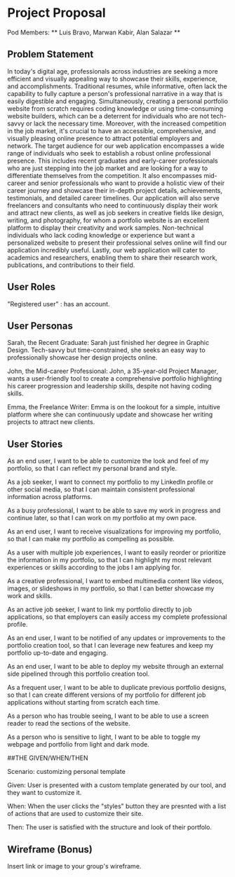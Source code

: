# Project Proposal

Pod Members: ** Luis Bravo, Marwan Kabir, Alan Salazar **

## Problem Statement

  In today's digital age, professionals across industries are seeking a more efficient and visually appealing way to showcase their skills, experience, and accomplishments. Traditional resumes, while informative, often lack the capability to fully capture a person's professional narrative in a way that is easily digestible and engaging. Simultaneously, creating a personal portfolio website from scratch requires coding knowledge or using time-consuming website builders, which can be a deterrent for individuals who are not tech-savvy or lack the necessary time. Moreover, with the increased competition in the job market, it's crucial to have an accessible, comprehensive, and visually pleasing online presence to attract potential employers and network. 
  The target audience for our web application encompasses a wide range of individuals who seek to establish a robust online professional presence. This includes recent graduates and early-career professionals who are just stepping into the job market and are looking for a way to differentiate themselves from the competition. It also encompasses mid-career and senior professionals who want to provide a holistic view of their career journey and showcase their in-depth project details, achievements, testimonials, and detailed career timelines. Our application will also serve freelancers and consultants who need to continuously display their work and attract new clients, as well as job seekers in creative fields like design, writing, and photography, for whom a portfolio website is an excellent platform to display their creativity and work samples. Non-technical individuals who lack coding knowledge or experience but want a personalized website to present their professional selves online will find our application incredibly useful. Lastly, our web application will cater to academics and researchers, enabling them to share their research work, publications, and contributions to their field.

## User Roles

"Registered user" : has an account.

## User Personas

Sarah, the Recent Graduate: Sarah just finished her degree in Graphic Design. Tech-savvy but time-constrained, she seeks an easy way to professionally showcase her design projects online.

John, the Mid-career Professional: John, a 35-year-old Project Manager, wants a user-friendly tool to create a comprehensive portfolio highlighting his career progression and leadership skills, despite not having coding skills.

Emma, the Freelance Writer: Emma is on the lookout for a simple, intuitive platform where she can continuously update and showcase her writing projects to attract new clients.

## User Stories

As an end user, I want to be able to customize the look and feel of my portfolio, so that I can reflect my personal brand and style.

As a job seeker, I want to connect my portfolio to my LinkedIn profile or other social media, so that I can maintain consistent professional information across platforms.

As a busy professional, I want to be able to save my work in progress and continue later, so that I can work on my portfolio at my own pace.

As an end user, I want to receive visualizations for improving my portfolio, so that I can make my portfolio as compelling as possible.

As a user with multiple job experiences, I want to easily reorder or prioritize the information in my portfolio, so that I can highlight my most relevant experiences or skills according to the jobs I am applying for.

As a creative professional, I want to embed multimedia content like videos, images, or slideshows in my portfolio, so that I can better showcase my work and skills.

As an active job seeker, I want to link my portfolio directly to job applications, so that employers can easily access my complete professional profile.

As an end user, I want to be notified of any updates or improvements to the portfolio creation tool, so that I can leverage new features and keep my portfolio up-to-date and engaging.

As an end user, I want to be able to deploy my website through an external side pipelined through this portfolio creation tool.

As a frequent user, I want to be able to duplicate previous portfolio designs, so that I can create different versions of my portfolio for different job applications without starting from scratch each time.

As a person who has trouble seeing, I want to be able to use a screen reader to read the sections of the website.

As a person who is sensitive to light, I want to be able to toggle my webpage and portfolio from light and dark mode.

##THE GIVEN/WHEN/THEN

Scenario: customizing personal template

Given: User is presented with a custom template generated by our tool, and they want to customize it.

When: When the user clicks the "styles" button they are presnted with a list of actions that are used to customize their site. 

Then: The user is satisfied with the structure and look of their portfolo.

## Wireframe (Bonus)

Insert link or image to your group's wireframe. 
